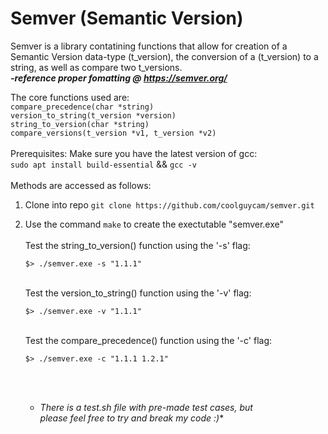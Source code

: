 # Semver (Semantic Version)
Semver is a library contatining functions that allow for creation of a Semantic Version data-type (t_version), the conversion
of a (t_version) to a string, as well as compare two t_versions. <br>***-reference proper fomatting @ https://semver.org/***

The core functions used are: <br>`compare_precedence(char *string)`<br>`version_to_string(t_version *version)`<br>`string_to_version(char *string)`<br>`compare_versions(t_version *v1, t_version *v2)`<br><br>
Prerequisites: Make sure you have the latest version of gcc:<br>`sudo apt install build-essential`  &&  `gcc -v`<br><br>
Methods are accessed as follows:<br>
1) Clone into repo `git clone https://github.com/coolguycam/semver.git`
2) Use the command `make` to create the exectutable "semver.exe"<br>
    <br>Test the string_to_version() function using the '-s' flag:<br>
    ```console 
    $> ./semver.exe -s "1.1.1"
    ```
    <br>Test the version_to_string() function using the '-v' flag:<br>
    ``` console
    $> ./semver.exe -v "1.1.1"
    ```
    <br>Test the compare_precedence() function using the '-c' flag:<br>
    ``` console
    $> ./semver.exe -c "1.1.1 1.2.1"
    ```
    <br><br>
    
   * **There is a test.sh file with pre-made test cases, but<br>* please feel free to try and break my code :)**
